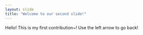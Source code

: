 ```yaml
---
layout: slide
title: "Welcome to our second slide!"
---
```

Hello! This is my first contribution~!
Use the left arrow to go back!

